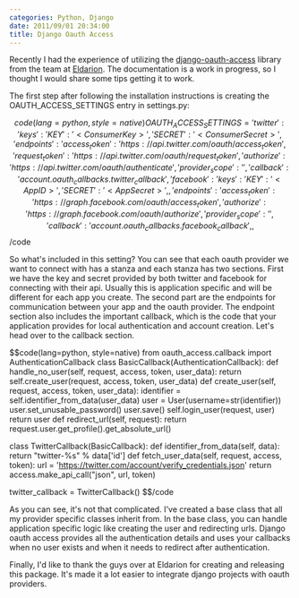 ```yaml
---
categories: Python, Django
date: 2011/09/01 20:34:00
title: Django Oauth Access
---
```

Recently I had the experience of utilizing the [django-oauth-access](https://github.com/eldarion/django-oauth-access) library from the team at [Eldarion](http://eldarion.com/). The documentation is a work in progress, so
I thought I would share some tips getting it to work.

The first step after following the installation instructions is creating the OAUTH_ACCESS_SETTINGS entry in settings.py:

$$code(lang=python, style=native)
OAUTH_ACCESS_SETTINGS = {
    'twitter':{
        'keys': {
            'KEY': '<Consumer Key>',
            'SECRET': '<Consumer Secret>'
        },
        'endpoints': {
            'access_token': 'https://api.twitter.com/oauth/access_token',
            'request_token':'https://api.twitter.com/oauth/request_token',
            'authorize': 'https://api.twitter.com/oauth/authenticate',
            'provider_scope':'',
            'callback': 'account.oauth_callbacks.twitter_callback'
        }
    },
    'facebook': {
        'keys': {
            'KEY': '<App ID>',
            'SECRET': '<App Secret>',
        },
        'endpoints': {
            'access_token': 'https://graph.facebook.com/oauth/access_token',
            'authorize': 'https://graph.facebook.com/oauth/authorize',
            'provider_scope': '',
            'callback': 'account.oauth_callbacks.facebook_callback',
        }
    },
}
$$/code

So what's included in this setting? You can see that each oauth provider we want to connect with has a stanza and each stanza has two sections. 
First we have the key and secret provided by both twitter and facebook for connecting with their api. Usually this is application 
specific and will be different for each app you create. The second part are the endpoints for communication between your app 
and the oauth provider. The endpoint section also includes the important callback, which is the code that your application provides
for local authentication and account creation. Let's head over to the callback section.

$$code(lang=python, style=native)
from oauth_access.callback import AuthenticationCallback
class BasicCallback(AuthenticationCallback):
    def handle_no_user(self, request, access, token, user_data):
        return self.create_user(request, access, token, user_data)
    def create_user(self, request, access, token, user_data):
        identifier = self.identifier_from_data(user_data)
        user = User(username=str(identifier))
        user.set_unusable_password()
        user.save()
        self.login_user(request, user)
        return user
    def redirect_url(self, request):
        return request.user.get_profile().get_absolute_url()

class TwitterCallback(BasicCallback):
    def identifier_from_data(self, data):
        return "twitter-%s" % data['id']
    def fetch_user_data(self, request, access, token):
        url = 'https://twitter.com/account/verify_credentials.json'
        return access.make_api_call("json", url, token)

twitter_callback = TwitterCallback()
$$/code

As you can see, it's not that complicated. I've created a base class that all my 
provider specific classes inherit from. In the base class, you can handle 
application specific logic like creating the user and redirecting urls. Django oauth access
provides all the authentication details and uses your callbacks when no
user exists and when it needs to redirect after authentication.

Finally, I'd like to thank the guys over at Eldarion for creating and releasing this package.
It's made it a lot easier to integrate django projects with oauth providers.
